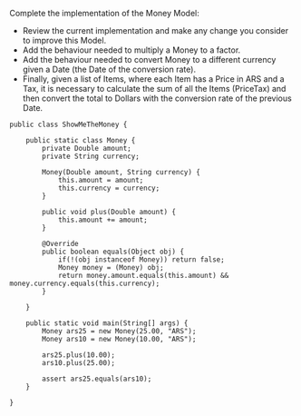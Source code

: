 Complete the implementation of the Money Model:
 - Review the current implementation and make any change you consider to improve this Model.
 - Add the behaviour needed to multiply a Money to a factor.
 - Add the behaviour needed to convert Money to a different currency given a Date (the Date of the conversion rate).
 - Finally, given a list of Items, where each Item has a Price in ARS and a Tax, it is necessary to calculate
   the sum of all the Items (PriceTax) and then convert the total to Dollars with the conversion rate of the
   previous Date.
 
```code
public class ShowMeTheMoney {

    public static class Money {
        private Double amount;
        private String currency;

        Money(Double amount, String currency) {
            this.amount = amount;
            this.currency = currency;
        }

        public void plus(Double amount) {
            this.amount += amount;
        }

        @Override
        public boolean equals(Object obj) {
            if(!(obj instanceof Money)) return false;
            Money money = (Money) obj;
            return money.amount.equals(this.amount) && money.currency.equals(this.currency);
        }

    }

    public static void main(String[] args) {
        Money ars25 = new Money(25.00, "ARS");
        Money ars10 = new Money(10.00, "ARS");

        ars25.plus(10.00);
        ars10.plus(25.00);

        assert ars25.equals(ars10);
    }

}
```